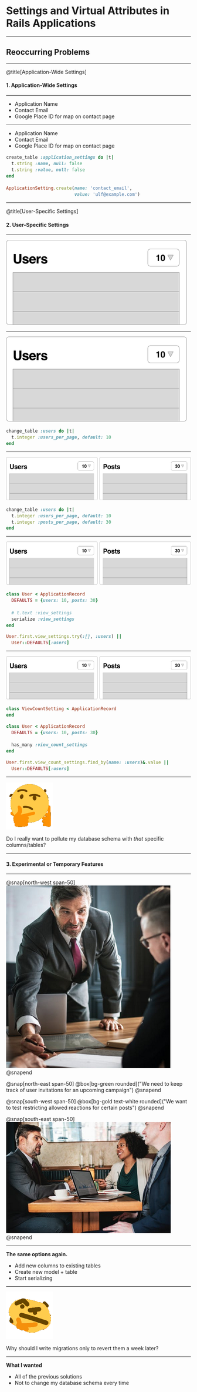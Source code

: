 # Settings and Virtual Attributes in Rails Applications

---

## Reoccurring Problems

---

@title[Application-Wide Settings]

#### 1. Application-Wide Settings

---

* Application Name
* Contact Email
* Google Place ID for map on contact page

---

* Application Name
* Contact Email
* Google Place ID for map on contact page

```ruby
create_table :application_settings do |t|
  t.string :name, null: false
  t.string :value, null: false
end

ApplicationSetting.create(name: 'contact_email', 
                          value: 'ulf@example.com')
```

---

@title[User-Specific Settings]

#### 2. User-Specific Settings

---

![](assets/images/user-list.png)

---

![](assets/images/user-list.png)

```ruby
change_table :users do |t|
  t.integer :users_per_page, default: 10
end
```

---

![](assets/images/sa-lists.png)

```ruby
change_table :users do |t|
  t.integer :users_per_page, default: 10
  t.integer :posts_per_page, default: 30
end
```

---

![](assets/images/sa-lists.png)

```ruby
class User < ApplicationRecord
  DEFAULTS = {users: 10, posts: 30}

  # t.text :view_settings
  serialize :view_settings
end
```

```ruby
User.first.view_settings.try(:[], :users) || 
  User::DEFAULTS[:users]
```

---

![](assets/images/sa-lists.png)

```ruby
class ViewCountSetting < ApplicationRecord
end
```

```ruby
class User < ApplicationRecord
  DEFAULTS = {users: 10, posts: 30}

  has_many :view_count_settings
end
```

```ruby
User.first.view_count_settings.find_by(name: :users)&.value || 
  User::DEFAULTS[:users]
```

---

![](assets/images/spinthink.gif)

Do I really want to pollute my database schema with *that* specific columns/tables?

---

#### 3. Experimental or Temporary Features

---

@snap[north-west span-50]
![](assets/images/manager1.png)
@snapend

@snap[north-east span-50]
@box[bg-green rounded]("We need to keep track of user invitations for an upcoming campaign")
@snapend

@snap[south-west span-50]
@box[bg-gold text-white rounded]("We want to test restricting allowed reactions for certain posts")
@snapend

@snap[south-east span-50]
![](assets/images/manager2.png)
@snapend

---

**The same options again.**

* Add new columns to existing tables
* Create new model + table
* Start serializing

---

![](assets/images/ThonkSpin.gif)

Why should I write migrations only to revert them a week later?

---

**What I wanted**

* All of the previous solutions
* Not to change my database schema every time

